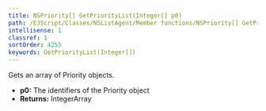 ```yaml
---
title: NSPriority[] GetPriorityList(Integer[] p0)
path: /EJScript/Classes/NSListAgent/Member functions/NSPriority[] GetPriorityList(Integer[] p_0)
intellisense: 1
classref: 1
sortOrder: 4255
keywords: GetPriorityList(Integer[])
---
```


Gets an array of Priority objects.



* **p0:** The identifiers of the Priority object
* **Returns:** IntegerArray


